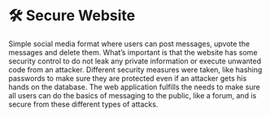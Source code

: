 # 🛠️ Secure Website
Simple social media format where users can post messages, upvote the messages and delete them.
What’s important is that the website has some security control to do not leak any private information or execute unwanted code from an attacker. 
Different security measures were taken, like hashing passwords to make sure they are protected even if an attacker gets his hands on the database. 
The web application fulfills the needs to make sure all users can do the basics of messaging
to the public, like a forum, and is secure from these different types of attacks.
